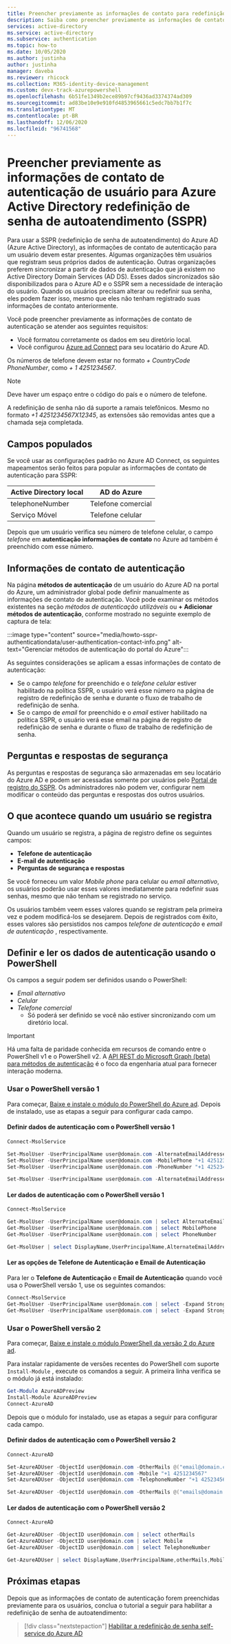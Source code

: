 ```yaml
---
title: Preencher previamente as informações de contato para redefinição de senha de autoatendimento-Azure Active Directory
description: Saiba como preencher previamente as informações de contato para usuários de Azure Active Directory SSPR (redefinição de senha de autoatendimento) para que possam usar o recurso sem concluir um processo de registro.
services: active-directory
ms.service: active-directory
ms.subservice: authentication
ms.topic: how-to
ms.date: 10/05/2020
ms.author: justinha
author: justinha
manager: daveba
ms.reviewer: rhicock
ms.collection: M365-identity-device-management
ms.custom: devx-track-azurepowershell
ms.openlocfilehash: 6b51fe1349b2ece89b97cf9436ad3374374ad309
ms.sourcegitcommit: ad83be10e9e910fd4853965661c5edc7bb7b1f7c
ms.translationtype: MT
ms.contentlocale: pt-BR
ms.lasthandoff: 12/06/2020
ms.locfileid: "96741568"
---
```

# <a name="pre-populate-user-authentication-contact-information-for-azure-active-directory-self-service-password-reset-sspr"></a>Preencher previamente as informações de contato de autenticação de usuário para Azure Active Directory redefinição de senha de autoatendimento (SSPR)

Para usar a SSPR (redefinição de senha de autoatendimento) do Azure AD (Azure Active Directory), as informações de contato de autenticação para um usuário devem estar presentes. Algumas organizações têm usuários que registram seus próprios dados de autenticação. Outras organizações preferem sincronizar a partir de dados de autenticação que já existem no Active Directory Domain Services (AD DS). Esses dados sincronizados são disponibilizados para o Azure AD e o SSPR sem a necessidade de interação do usuário. Quando os usuários precisam alterar ou redefinir sua senha, eles podem fazer isso, mesmo que eles não tenham registrado suas informações de contato anteriormente.

Você pode preencher previamente as informações de contato de autenticação se atender aos seguintes requisitos:

* Você formatou corretamente os dados em seu diretório local.
* Você configurou [Azure ad Connect](../hybrid/how-to-connect-install-express.md) para seu locatário do Azure AD.

Os números de telefone devem estar no formato *+ CountryCode PhoneNumber*, como *+ 1 4251234567*.

> [!NOTE]
> Deve haver um espaço entre o código do país e o número de telefone.
>
> A redefinição de senha não dá suporte a ramais telefônicos. Mesmo no formato *+1 4251234567X12345*, as extensões são removidas antes que a chamada seja completada.

## <a name="fields-populated"></a>Campos populados

Se você usar as configurações padrão no Azure AD Connect, os seguintes mapeamentos serão feitos para popular as informações de contato de autenticação para SSPR:

| Active Directory local | AD do Azure     |
|------------------------------|--------------|
| telephoneNumber              | Telefone comercial |
| Serviço Móvel                       | Telefone celular |

Depois que um usuário verifica seu número de telefone celular, o campo *telefone* em **autenticação informações de contato** no Azure ad também é preenchido com esse número.

## <a name="authentication-contact-info"></a>Informações de contato de autenticação

Na página **métodos de autenticação** de um usuário do Azure AD na portal do Azure, um administrador global pode definir manualmente as informações de contato de autenticação. Você pode examinar os métodos existentes na seção *métodos de autenticação utilizáveis* ou **+ Adicionar métodos de autenticação**, conforme mostrado no seguinte exemplo de captura de tela:

:::image type="content" source="media/howto-sspr-authenticationdata/user-authentication-contact-info.png" alt-text="Gerenciar métodos de autenticação do portal do Azure":::

As seguintes considerações se aplicam a essas informações de contato de autenticação:

* Se o campo *telefone* for preenchido e o *telefone celular* estiver habilitado na política SSPR, o usuário verá esse número na página de registro de redefinição de senha e durante o fluxo de trabalho de redefinição de senha.
* Se o campo de *email* for preenchido e o *email* estiver habilitado na política SSPR, o usuário verá esse email na página de registro de redefinição de senha e durante o fluxo de trabalho de redefinição de senha.

## <a name="security-questions-and-answers"></a>Perguntas e respostas de segurança

As perguntas e respostas de segurança são armazenadas em seu locatário do Azure AD e podem ser acessadas somente por usuários pelo [Portal de registro do SSPR](https://aka.ms/ssprsetup). Os administradores não podem ver, configurar nem modificar o conteúdo das perguntas e respostas dos outros usuários.

## <a name="what-happens-when-a-user-registers"></a>O que acontece quando um usuário se registra

Quando um usuário se registra, a página de registro define os seguintes campos:

* **Telefone de autenticação**
* **E-mail de autenticação**
* **Perguntas de segurança e respostas**

Se você forneceu um valor *Mobile phone* para celular ou *email alternativo*, os usuários poderão usar esses valores imediatamente para redefinir suas senhas, mesmo que não tenham se registrado no serviço.

Os usuários também veem esses valores quando se registram pela primeira vez e podem modificá-los se desejarem. Depois de registrados com êxito, esses valores são persistidos nos campos *telefone de autenticação* e *email de autenticação* , respectivamente.

## <a name="set-and-read-the-authentication-data-through-powershell"></a>Definir e ler os dados de autenticação usando o PowerShell

Os campos a seguir podem ser definidos usando o PowerShell:

* *Email alternativo*
* *Celular*
* *Telefone comercial*
    * Só poderá ser definido se você não estiver sincronizando com um diretório local.

> [!IMPORTANT]
> Há uma falta de paridade conhecida em recursos de comando entre o PowerShell v1 e o PowerShell v2. A [API REST do Microsoft Graph (beta) para métodos de autenticação](/graph/api/resources/authenticationmethods-overview) é o foco da engenharia atual para fornecer interação moderna.

### <a name="use-powershell-version-1"></a>Usar o PowerShell versão 1

Para começar, [Baixe e instale o módulo do PowerShell do Azure ad](/previous-versions/azure/jj151815(v=azure.100)#bkmk_installmodule). Depois de instalado, use as etapas a seguir para configurar cada campo.

#### <a name="set-the-authentication-data-with-powershell-version-1"></a>Definir dados de autenticação com o PowerShell versão 1

```PowerShell
Connect-MsolService

Set-MsolUser -UserPrincipalName user@domain.com -AlternateEmailAddresses @("email@domain.com")
Set-MsolUser -UserPrincipalName user@domain.com -MobilePhone "+1 4251234567"
Set-MsolUser -UserPrincipalName user@domain.com -PhoneNumber "+1 4252345678"

Set-MsolUser -UserPrincipalName user@domain.com -AlternateEmailAddresses @("email@domain.com") -MobilePhone "+1 4251234567" -PhoneNumber "+1 4252345678"
```

#### <a name="read-the-authentication-data-with-powershell-version-1"></a>Ler dados de autenticação com o PowerShell versão 1

```PowerShell
Connect-MsolService

Get-MsolUser -UserPrincipalName user@domain.com | select AlternateEmailAddresses
Get-MsolUser -UserPrincipalName user@domain.com | select MobilePhone
Get-MsolUser -UserPrincipalName user@domain.com | select PhoneNumber

Get-MsolUser | select DisplayName,UserPrincipalName,AlternateEmailAddresses,MobilePhone,PhoneNumber | Format-Table
```

#### <a name="read-the-authentication-phone-and-authentication-email-options"></a>Ler as opções de Telefone de Autenticação e Email de Autenticação

Para ler o **Telefone de Autenticação** e **Email de Autenticação** quando você usa o PowerShell versão 1, use os seguintes comandos:

```PowerShell
Connect-MsolService
Get-MsolUser -UserPrincipalName user@domain.com | select -Expand StrongAuthenticationUserDetails | select PhoneNumber
Get-MsolUser -UserPrincipalName user@domain.com | select -Expand StrongAuthenticationUserDetails | select Email
```

### <a name="use-powershell-version-2"></a>Usar o PowerShell versão 2

Para começar, [Baixe e instale o módulo PowerShell da versão 2 do Azure ad](/powershell/module/azuread/?view=azureadps-2.0).

Para instalar rapidamente de versões recentes do PowerShell com suporte `Install-Module` , execute os comandos a seguir. A primeira linha verifica se o módulo já está instalado:

```PowerShell
Get-Module AzureADPreview
Install-Module AzureADPreview
Connect-AzureAD
```

Depois que o módulo for instalado, use as etapas a seguir para configurar cada campo.

#### <a name="set-the-authentication-data-with-powershell-version-2"></a>Definir dados de autenticação com o PowerShell versão 2

```PowerShell
Connect-AzureAD

Set-AzureADUser -ObjectId user@domain.com -OtherMails @("email@domain.com")
Set-AzureADUser -ObjectId user@domain.com -Mobile "+1 4251234567"
Set-AzureADUser -ObjectId user@domain.com -TelephoneNumber "+1 4252345678"

Set-AzureADUser -ObjectId user@domain.com -OtherMails @("emails@domain.com") -Mobile "+1 4251234567" -TelephoneNumber "+1 4252345678"
```

#### <a name="read-the-authentication-data-with-powershell-version-2"></a>Ler dados de autenticação com o PowerShell versão 2

```PowerShell
Connect-AzureAD

Get-AzureADUser -ObjectID user@domain.com | select otherMails
Get-AzureADUser -ObjectID user@domain.com | select Mobile
Get-AzureADUser -ObjectID user@domain.com | select TelephoneNumber

Get-AzureADUser | select DisplayName,UserPrincipalName,otherMails,Mobile,TelephoneNumber | Format-Table
```

## <a name="next-steps"></a>Próximas etapas

Depois que as informações de contato de autenticação forem preenchidas previamente para os usuários, conclua o tutorial a seguir para habilitar a redefinição de senha de autoatendimento:

> [!div class="nextstepaction"]
> [Habilitar a redefinição de senha self-service do Azure AD](tutorial-enable-sspr.md)
